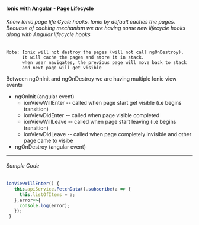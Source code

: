 #### Ionic with Angular - Page Lifecycle
###### Know Ionic page life Cycle hooks. Ionic by default caches the pages. Becuase of caching mechanism we are having some new lifecycle hooks along with Angular lifecycle hooks

```
Note: Ionic will not destroy the pages (will not call ngOnDestroy).
      It will cache the pages and store it in stack.
      when user navigates, the previous page will move back to stack
      and next page will get visible
```

Between ngOnInit and ngOnDestroy we are having multiple Ionic view events

+ ngOnInit (angular event)
  + ionViewWillEnter  -- called when page start get visible (i.e begins transition)
  + ionViewDidEnter   -- called when page visible completed
  + ionViewWillLeave  -- called when page start leaving (i.e begins transition)
  + ionViewDidLeave   -- called when page completely invisible and other page came to visibe
+ ngOnDestroy (angular event)


---

###### Sample Code

```javascript
ionViewWillEnter() {
   this.apiService.FetchData().subscribe(a => {
     this.listOfItems = a;
   },error=>{
     console.log(error);
   });
 }
```


[//]: # (Tags: Ionic , Angular, Page Life Cycle, Page Caching, ionViewWillEnter, ionViewDidEnter, ionViewWillLeave, ionViewDidLeave)
[//]: # (Type: Ionic - Things to know)
[//]: # (Rating: 2)
[//]: # (ReadyState:Publish)
